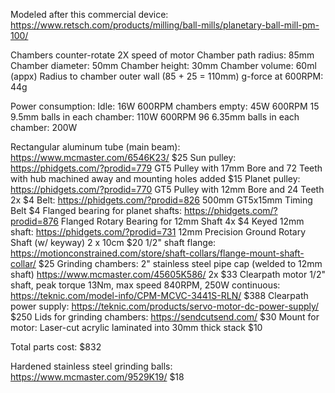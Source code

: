 
Modeled after this commercial device:  https://www.retsch.com/products/milling/ball-mills/planetary-ball-mill-pm-100/

Chambers counter-rotate 2X speed of motor
Chamber path radius: 85mm
Chamber diameter: 50mm
Chamber height: 30mm
Chamber volume:  60ml (appx)
Radius to chamber outer wall (85 + 25 =  110mm)
g-force at 600RPM:  44g

Power consumption:
Idle: 16W
600RPM chambers empty: 45W
600RPM 15 9.5mm balls in each chamber:  110W
600RPM 96 6.35mm balls in each chamber:  200W


Rectangular aluminum tube (main beam):  https://www.mcmaster.com/6546K23/  $25
Sun pulley:  https://phidgets.com/?prodid=779   GT5 Pulley with 17mm Bore and 72 Teeth  with hub machined away and mounting holes added  $15
Planet pulley: https://phidgets.com/?prodid=770 GT5 Pulley with 12mm Bore and 24 Teeth  2x $4
Belt:  https://phidgets.com/?prodid=826  500mm GT5x15mm Timing Belt  $4
Flanged bearing for planet shafts: https://phidgets.com/?prodid=876  Flanged Rotary Bearing for 12mm Shaft  4x $4
Keyed 12mm shaft: https://phidgets.com/?prodid=731  12mm Precision Ground Rotary Shaft (w/ keyway)   2 x 10cm  $20
1/2" shaft flange:  https://motionconstrained.com/store/shaft-collars/flange-mount-shaft-collar/   $25
Grinding chambers:  2" stainless steel pipe cap (welded to 12mm shaft)  https://www.mcmaster.com/45605K586/   2x $33
Clearpath motor 1/2" shaft,  peak torque 13Nm, max speed 840RPM, 250W continuous: https://teknic.com/model-info/CPM-MCVC-3441S-RLN/   $388
Clearpath power supply:  https://teknic.com/products/servo-motor-dc-power-supply/  $250
Lids for grinding chambers:  https://sendcutsend.com/  $30
Mount for motor:  Laser-cut acrylic laminated into 30mm thick stack  $10



Total parts cost:  $832


Hardened stainless steel grinding balls:  https://www.mcmaster.com/9529K19/  $18


